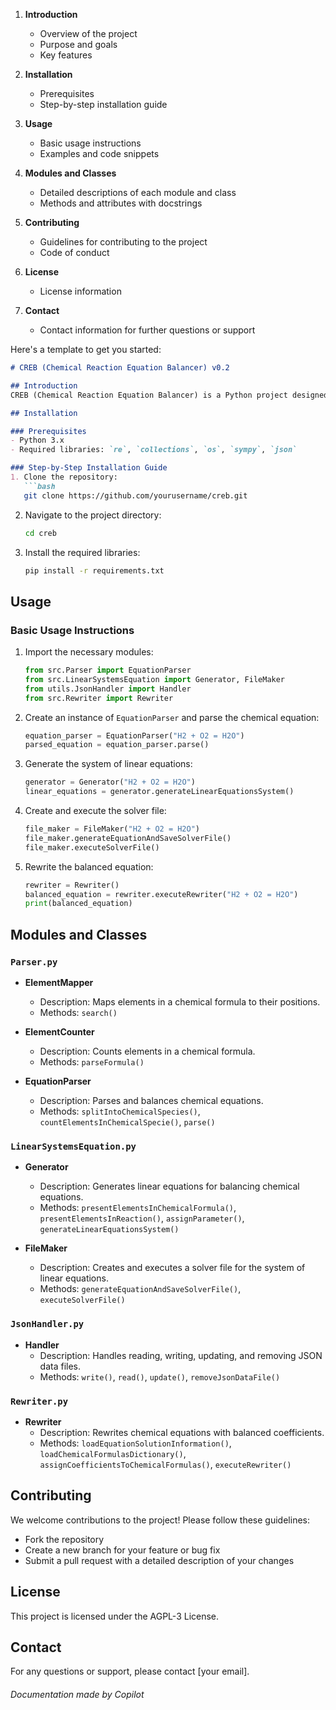 
1. **Introduction**
   - Overview of the project
   - Purpose and goals
   - Key features

2. **Installation**
   - Prerequisites
   - Step-by-step installation guide

3. **Usage**
   - Basic usage instructions
   - Examples and code snippets

4. **Modules and Classes**
   - Detailed descriptions of each module and class
   - Methods and attributes with docstrings

5. **Contributing**
   - Guidelines for contributing to the project
   - Code of conduct

6. **License**
   - License information

7. **Contact**
   - Contact information for further questions or support

Here's a template to get you started:

```markdown
# CREB (Chemical Reaction Equation Balancer) v0.2

## Introduction
CREB (Chemical Reaction Equation Balancer) is a Python project designed to balance chemical reaction equations. This project aims to provide an easy-to-use tool for chemists, students, and educators to balance chemical equations accurately and efficiently.

## Installation

### Prerequisites
- Python 3.x
- Required libraries: `re`, `collections`, `os`, `sympy`, `json`

### Step-by-Step Installation Guide
1. Clone the repository:
   ```bash
   git clone https://github.com/yourusername/creb.git
   ```
2. Navigate to the project directory:
   ```bash
   cd creb
   ```
3. Install the required libraries:
   ```bash
   pip install -r requirements.txt
   ```

## Usage

### Basic Usage Instructions
1. Import the necessary modules:
   ```python
   from src.Parser import EquationParser
   from src.LinearSystemsEquation import Generator, FileMaker
   from utils.JsonHandler import Handler
   from src.Rewriter import Rewriter
   ```

2. Create an instance of `EquationParser` and parse the chemical equation:
   ```python
   equation_parser = EquationParser("H2 + O2 = H2O")
   parsed_equation = equation_parser.parse()
   ```

3. Generate the system of linear equations:
   ```python
   generator = Generator("H2 + O2 = H2O")
   linear_equations = generator.generateLinearEquationsSystem()
   ```

4. Create and execute the solver file:
   ```python
   file_maker = FileMaker("H2 + O2 = H2O")
   file_maker.generateEquationAndSaveSolverFile()
   file_maker.executeSolverFile()
   ```

5. Rewrite the balanced equation:
   ```python
   rewriter = Rewriter()
   balanced_equation = rewriter.executeRewriter("H2 + O2 = H2O")
   print(balanced_equation)
   ```

## Modules and Classes

### `Parser.py`
- **ElementMapper**
  - Description: Maps elements in a chemical formula to their positions.
  - Methods: `search()`

- **ElementCounter**
  - Description: Counts elements in a chemical formula.
  - Methods: `parseFormula()`

- **EquationParser**
  - Description: Parses and balances chemical equations.
  - Methods: `splitIntoChemicalSpecies()`, `countElementsInChemicalSpecie()`, `parse()`

### `LinearSystemsEquation.py`
- **Generator**
  - Description: Generates linear equations for balancing chemical equations.
  - Methods: `presentElementsInChemicalFormula()`, `presentElementsInReaction()`, `assignParameter()`, `generateLinearEquationsSystem()`

- **FileMaker**
  - Description: Creates and executes a solver file for the system of linear equations.
  - Methods: `generateEquationAndSaveSolverFile()`, `executeSolverFile()`

### `JsonHandler.py`
- **Handler**
  - Description: Handles reading, writing, updating, and removing JSON data files.
  - Methods: `write()`, `read()`, `update()`, `removeJsonDataFile()`

### `Rewriter.py`
- **Rewriter**
  - Description: Rewrites chemical equations with balanced coefficients.
  - Methods: `loadEquationSolutionInformation()`, `loadChemicalFormulasDictionary()`, `assignCoefficientsToChemicalFormulas()`, `executeRewriter()`

## Contributing
We welcome contributions to the project! Please follow these guidelines:
- Fork the repository
- Create a new branch for your feature or bug fix
- Submit a pull request with a detailed description of your changes

## License
This project is licensed under the AGPL-3 License.

## Contact
For any questions or support, please contact [your email].


###### Documentation made by Copilot